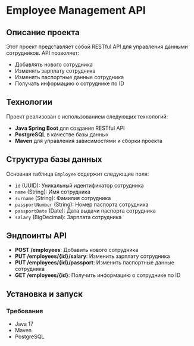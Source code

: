 # Employee Management API

## Описание проекта

Этот проект представляет собой RESTful API для управления данными сотрудников. 
API позволяет:
- Добавлять нового сотрудника
- Изменять зарплату сотрудника
- Изменять паспортные данные сотрудника
- Получать информацию о сотруднике по ID

## Технологии

Проект реализован с использованием следующих технологий:
- **Java Spring Boot** для создания RESTful API
- **PostgreSQL** в качестве базы данных
- **Maven** для управления зависимостями и сборки проекта

## Структура базы данных

Основная таблица `Employee` содержит следующие поля:
- `id` (UUID): Уникальный идентификатор сотрудника
- `name` (String): Имя сотрудника
- `surname` (String): Фамилия сотрудника
- `passportNumber` (String): Номер паспорта сотрудника
- `passportDate` (Date): Дата выдачи паспорта сотрудника
- `salary` (BigDecimal): Зарплата сотрудника

## Эндпоинты API

- **POST /employees**: Добавить нового сотрудника
- **PUT /employees/{id}/salary**: Изменить зарплату сотрудника
- **PUT /employees/{id}/passport**: Изменить паспортные данные сотрудника
- **GET /employees/{id}**: Получить информацию о сотруднике по ID

## Установка и запуск

### Требования

- Java 17
- Maven
- PostgreSQL